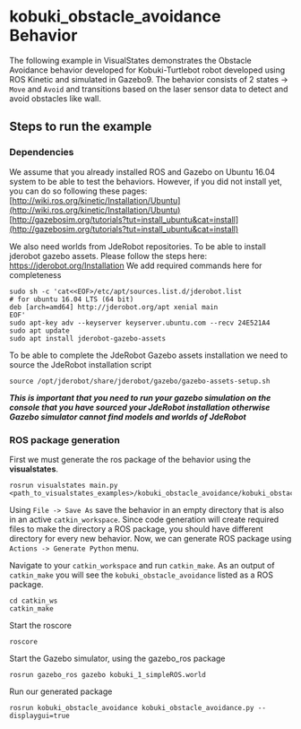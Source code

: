 # kobuki_obstacle_avoidance Behavior
The following example in VisualStates demonstrates the Obstacle Avoidance behavior developed for Kobuki-Turtlebot robot developed using ROS Kinetic and simulated in Gazebo9. The behavior consists of 2 states -> `Move` and `Avoid` and transitions based on the laser sensor data to detect and avoid obstacles like wall.  

## Steps to run the example
### Dependencies
We assume that you already installed ROS and Gazebo on Ubuntu 16.04 system to be able to test the behaviors. However, if you did not install yet, you can do so following these pages: [http://wiki.ros.org/kinetic/Installation/Ubuntu](http://wiki.ros.org/kinetic/Installation/Ubuntu)  [http://gazebosim.org/tutorials?tut=install_ubuntu&cat=install](http://gazebosim.org/tutorials?tut=install_ubuntu&cat=install)

We also need worlds from JdeRobot repositories. To be able to install jderobot gazebo assets. Please follow the steps here: https://jderobot.org/Installation
We add required commands here for completeness
```
sudo sh -c 'cat<<EOF>/etc/apt/sources.list.d/jderobot.list
# for ubuntu 16.04 LTS (64 bit)
deb [arch=amd64] http://jderobot.org/apt xenial main
EOF'
sudo apt-key adv --keyserver keyserver.ubuntu.com --recv 24E521A4
sudo apt update
sudo apt install jderobot-gazebo-assets
```
To be able to complete the JdeRobot Gazebo assets installation we need to source the JdeRobot installation script
```
source /opt/jderobot/share/jderobot/gazebo/gazebo-assets-setup.sh
```
***This is important that you need to run your gazebo simulation on the console that you have sourced your JdeRobot installation otherwise Gazebo simulator cannot find models and worlds of JdeRobot***

### ROS package generation
First we must generate the ros package of the behavior using the **visualstates**.
```
rosrun visualstates main.py <path_to_visualstates_examples>/kobuki_obstacle_avoidance/kobuki_obstacle_avoidance.xml
```
Using `File -> Save As` save the behavior in an empty directory that is also in an active `catkin_workspace`. Since code generation will create required files to make the directory a ROS package, you should have different directory for every new behavior. Now, we can generate ROS package using `Actions -> Generate Python` menu.

Navigate to your `catkin_workspace` and run `catkin_make`. As an output of `catkin_make` you will see the `kobuki_obstacle_avoidance` listed as a ROS package.
```
cd catkin_ws
catkin_make
```
Start the roscore
```
roscore
```
Start the Gazebo simulator, using the gazebo_ros package
```
rosrun gazebo_ros gazebo kobuki_1_simpleROS.world
```
Run our generated package
```
rosrun kobuki_obstacle_avoidance kobuki_obstacle_avoidance.py --displaygui=true
```
